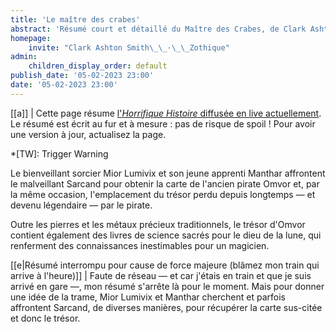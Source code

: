 ```yaml
---
title: 'Le maître des crabes'
abstract: 'Résumé court et détaillé du Maître des Crabes, de Clark Ashton Smith !'
homepage:
    invite: "Clark Ashton Smith\_\_·\_\_Zothique"
admin:
    children_display_order: default
publish_date: '05-02-2023 23:00'
date: '05-02-2023 23:00'
---
```


[[a]]
| Cette page résume [l'_Horrifique Histoire_ diffusée en live actuellement](https://www.twitch.tv/vchabrette). Le résumé est écrit au fur et à mesure : pas de risque de spoil ! Pour avoir une version à jour, actualisez la page.

*[TW]: Trigger Warning

Le bienveillant sorcier Mior Lumivix et son jeune apprenti Manthar affrontent le malveillant Sarcand pour obtenir la carte de l'ancien pirate Omvor et, par la même occasion, l'emplacement du trésor perdu depuis longtemps — et devenu légendaire — par le pirate.

Outre les pierres et les métaux précieux traditionnels, le trésor d'Omvor contient également des livres de science sacrés pour le dieu de la lune, qui renferment des connaissances inestimables pour un magicien.

[[e|Résumé interrompu pour cause de force majeure (blâmez mon train qui arrive à l'heure)]]
| Faute de réseau — et car j'étais en train et que je suis arrivé en gare —, mon résumé s'arrête là pour le moment. Mais pour donner une idée de la trame, Mior Lumivix et Manthar cherchent et parfois affrontent Sarcand, de diverses manières, pour récupérer la carte sus-citée et donc le trésor.